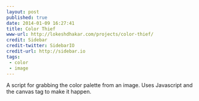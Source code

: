 ```yaml
---
layout: post
published: true
date: 2014-01-09 16:27:41
title: Color Thief
www-url: http://lokeshdhakar.com/projects/color-thief/
credit: Sidebar
credit-twitter: SidebarIO
credit-url: http://sidebar.io
tags: 
 - color
 - image
---
```


A script for grabbing the color palette from an image. Uses Javascript and the canvas tag to make it happen.

